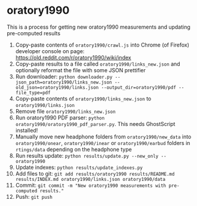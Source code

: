 # oratory1990
This is a process for getting new oratory1990 measurements and updating pre-computed results

1. Copy-paste contents of `oratory1990/crawl.js` into Chrome (of Firefox) developer console on page:
https://old.reddit.com/r/oratory1990/wiki/index
2. Copy-paste results to a file called `oratory1990/links_new.json` and optionally reformat the file with some JSON prettifier
3. Run downloader: `python downloader.py --json_path=oratory1990/links_new.json --old_json=oratory1990/links.json --output_dir=oratory1990/pdf --file_type=pdf`
4. Copy-paste contents of `oratory1990/links_new.json` to `oratory1990/links.json`
5. Remove file `oratory1990/links_new.json`
6. Run oratory1990 PDF parser: `python oratory1990/oratory1990_pdf_parser.py`. This needs GhostScript installed!
7. Manually move new headphone folders from `oratory1990/new_data` into `oratory1990/onear`, `oratory1990/inear` or
`oratory1990/earbud` folders in `rtings/data` depending on the headphone type
8. Run results update: `python results/update.py --new_only --oratory1990`
9. Update indexes: `python results/update_indexes.py`
10. Add files to git: `git add results/oratory1990 results/README.md results/INDEX.md oratory1990/links.json oratory1990/data`
11. Commit: `git commit -m "New oratory1990 measurements with pre-computed results."`
12. Push: `git push`
